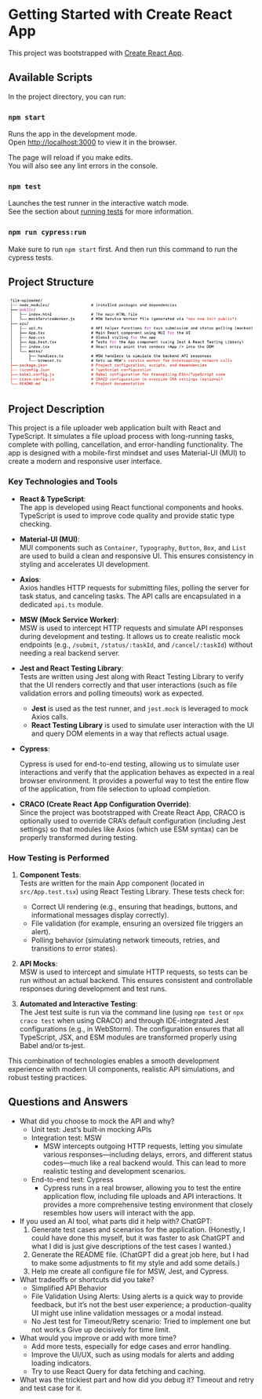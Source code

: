 # Getting Started with Create React App

This project was bootstrapped with [Create React App](https://github.com/facebook/create-react-app).

## Available Scripts

In the project directory, you can run:

### `npm start`

Runs the app in the development mode.\
Open [http://localhost:3000](http://localhost:3000) to view it in the browser.

The page will reload if you make edits.\
You will also see any lint errors in the console.

### `npm test`

Launches the test runner in the interactive watch mode.\
See the section about [running tests](https://facebook.github.io/create-react-app/docs/running-tests) for more information.

### `npm run cypress:run`
Make sure to run `npm start` first. And then run this command to run the cypress tests.

## Project Structure
![img.png](img.png)

## Project Description

This project is a file uploader web application built with React and TypeScript. It simulates a file upload process with long-running tasks, complete with polling, cancellation, and error-handling functionality. The app is designed with a mobile-first mindset and uses Material-UI (MUI) to create a modern and responsive user interface.

### Key Technologies and Tools

- **React & TypeScript**:  
  The app is developed using React functional components and hooks. TypeScript is used to improve code quality and provide static type checking.

- **Material-UI (MUI)**:  
  MUI components such as `Container`, `Typography`, `Button`, `Box`, and `List` are used to build a clean and responsive UI. This ensures consistency in styling and accelerates UI development.

- **Axios**:  
  Axios handles HTTP requests for submitting files, polling the server for task status, and canceling tasks. The API calls are encapsulated in a dedicated `api.ts` module.

- **MSW (Mock Service Worker)**:  
  MSW is used to intercept HTTP requests and simulate API responses during development and testing. It allows us to create realistic mock endpoints (e.g., `/submit`, `/status/:taskId`, and `/cancel/:taskId`) without needing a real backend server.

- **Jest and React Testing Library**:  
  Tests are written using Jest along with React Testing Library to verify that the UI renders correctly and that user interactions (such as file validation errors and polling timeouts) work as expected.
    - **Jest** is used as the test runner, and `jest.mock` is leveraged to mock Axios calls.
    - **React Testing Library** is used to simulate user interaction with the UI and query DOM elements in a way that reflects actual usage.
- **Cypress**:
    
    Cypress is used for end-to-end testing, allowing us to simulate user interactions and verify that the application behaves as expected in a real browser environment. It provides a powerful way to test the entire flow of the application, from file selection to upload completion.
    
- **CRACO (Create React App Configuration Override)**:  
  Since the project was bootstrapped with Create React App, CRACO is optionally used to override CRA’s default configuration (including Jest settings) so that modules like Axios (which use ESM syntax) can be properly transformed during testing.

### How Testing is Performed

1. **Component Tests**:  
   Tests are written for the main App component (located in `src/App.test.tsx`) using React Testing Library. These tests check for:
    - Correct UI rendering (e.g., ensuring that headings, buttons, and informational messages display correctly).
    - File validation (for example, ensuring an oversized file triggers an alert).
    - Polling behavior (simulating network timeouts, retries, and transitions to error states).

2. **API Mocks**:  
   MSW is used to intercept and simulate HTTP requests, so tests can be run without an actual backend. This ensures consistent and controllable responses during development and test runs.

3. **Automated and Interactive Testing**:  
   The Jest test suite is run via the command line (using `npm test` or `npx craco test` when using CRACO) and through IDE-integrated Jest configurations (e.g., in WebStorm). The configuration ensures that all TypeScript, JSX, and ESM modules are transformed properly using Babel and/or ts‑jest.

This combination of technologies enables a smooth development experience with modern UI components, realistic API simulations, and robust testing practices.


## Questions and Answers
- What did you choose to mock the API and why?
  * Unit test: Jest’s built‑in mocking APIs
  * Integration test: MSW
    * MSW intercepts outgoing HTTP requests, letting you simulate various responses—including delays, errors, and different status codes—much like a real backend would. This can lead to more realistic testing and development scenarios.
  * End-to-end test: Cypress
    * Cypress runs in a real browser, allowing you to test the entire application flow, including file uploads and API interactions. It provides a more comprehensive testing environment that closely resembles how users will interact with the app.
- If you used an AI tool, what parts did it help with?
  ChatGPT:  
    1. Generate test cases and scenarios for the application. (Honestly, I could have done this myself, but it was faster to ask ChatGPT and what I did is just give descriptions of the test cases I wanted.)
    2. Generate the README file. (ChatGPT did a great job here, but I had to make some adjustments to fit my style and add some details.)
    3. Help me create all configure file for MSW, Jest, and Cypress.
- What tradeoffs or shortcuts did you take?
  - Simplified API Behavior
  - File Validation Using Alerts: 
    Using alerts is a quick way to provide feedback, but it’s not the best user experience; a production-quality UI might use inline validation messages or a modal instead.
  - No Jest test for Timeout/Retry scenario: Tried to implement one but not work.s Give up decisively for time limit.
- What would you improve or add with more time?
    - Add more tests, especially for edge cases and error handling.
    - Improve the UI/UX, such as using modals for alerts and adding loading indicators.
    - Try to use React Query for data fetching and caching.
- What was the trickiest part and how did you debug it?
    Timeout and retry and test case for it.

